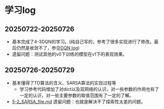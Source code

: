 # 学习log

## 20250722-20250726

- 基本完成了4-3DQN的学习。(纯自己写的，参考了很多实现进行了修改。最后仍然是收敛不了，参见[DQN log](4-3_DQN_file.md))
- 遗留问题：测试其他的v0下训练的模型在v1下的表现效果。

## 20250726-20250729

- 基本懂得了TD算法的含义、SARSA算法的实现过程等
  - 学习参考代码增加了对dict以及双网络的认识，对一些参数的作用也有了一定的认识，对一些主要参数的取值范围有了一定的了解。
- [5-2_SARSA_file.md](5-2_SARSA_file.md) 遗留问题：也就是解决不了探索性太差的问题。
